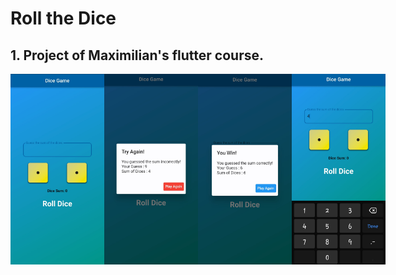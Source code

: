 # Roll the Dice
## 1. Project of Maximilian's flutter course.

<div style="display:flex;justify-content:space-between;">
  <img src="assets/images/ss-1.jpg" alt="Screenshot 1" width="150">
  <img src="assets/images/ss-2.jpg" alt="Screenshot 2" width="150">
  <img src="assets/images/ss-3.jpg" alt="Screenshot 3" width="150">
  <img src="assets/images/ss-4.jpg" alt="Screenshot 4" width="150">
</div>
